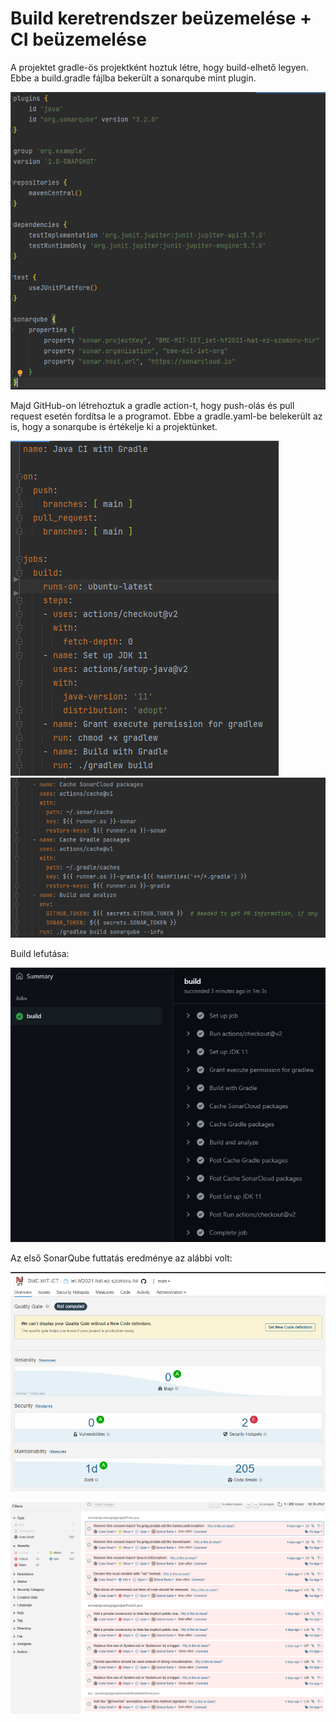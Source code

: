 # Build keretrendszer beüzemelése + CI beüzemelése

A projektet gradle-ös projektként hoztuk létre, hogy build-elhető legyen. Ebbe a build.gradle fájlba bekerült a sonarqube mint plugin.

![](figure/gradle.png)

Majd GitHub-on létrehoztuk a gradle action-t, hogy push-olás és pull request esetén fordítsa le a programot. Ebbe a gradle.yaml-be belekerült az is, hogy a sonarqube is értékelje ki a projektünket.

![](figure/gradleyaml1.png)
![](figure/gradleyaml2.png)

Build lefutása:

![](figure/ci_running.png)

Az első SonarQube futtatás eredménye az alábbi volt:

![](figure/sonarcloud_overview.png)

![](figure/sonacloud_issues.png)

